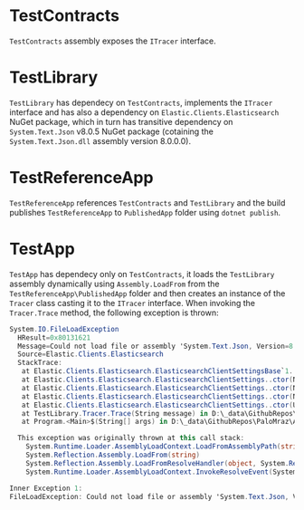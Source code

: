 # TestContracts
`TestContracts` assembly exposes the `ITracer` interface.

# TestLibrary
`TestLibrary` has dependecy on `TestContracts`, implements the `ITracer` interface and has also a dependency on `Elastic.Clients.Elasticsearch` NuGet package,
which in turn has transitive dependency on `System.Text.Json` v8.0.5 NuGet package (cotaining the `System.Text.Json.dll` assembly version 8.0.0.0).

# TestReferenceApp
`TestReferenceApp` references `TestContracts` and `TestLibrary` and the build publishes `TestReferenceApp` to `PublishedApp` folder using `dotnet publish`.

# TestApp
`TestApp` has dependecy only on `TestContracts`, it loads the `TestLibrary` assembly dynamically using `Assembly.LoadFrom` from the `TestReferenceApp\PublishedApp`
folder and then creates an instance of the `Tracer` class casting it to the `ITracer` interface. When invoking the `Tracer.Trace` method, the following exception is thrown:

```C#
System.IO.FileLoadException
  HResult=0x80131621
  Message=Could not load file or assembly 'System.Text.Json, Version=8.0.0.0, Culture=neutral, PublicKeyToken=cc7b13ffcd2ddd51'. Could not find or load a specific file. (0x80131621)
  Source=Elastic.Clients.Elasticsearch
  StackTrace:
   at Elastic.Clients.Elasticsearch.ElasticsearchClientSettingsBase`1..ctor(NodePool nodePool, IRequestInvoker requestInvoker, SourceSerializerFactory sourceSerializerFactory, IPropertyMappingProvider propertyMappingProvider)
   at Elastic.Clients.Elasticsearch.ElasticsearchClientSettings..ctor(NodePool nodePool, IRequestInvoker requestInvoker, SourceSerializerFactory sourceSerializer, IPropertyMappingProvider propertyMappingProvider)
   at Elastic.Clients.Elasticsearch.ElasticsearchClientSettings..ctor(NodePool nodePool, IRequestInvoker requestInvoker, SourceSerializerFactory sourceSerializer)
   at Elastic.Clients.Elasticsearch.ElasticsearchClientSettings..ctor(NodePool nodePool)
   at Elastic.Clients.Elasticsearch.ElasticsearchClientSettings..ctor(Uri uri)
   at TestLibrary.Tracer.Trace(String message) in D:\_data\GithubRepos\PaloMraz\AssemblyDependencyLoadingApp\TestLibrary\Tracer.cs:line 12
   at Program.<Main>$(String[] args) in D:\_data\GithubRepos\PaloMraz\AssemblyDependencyLoadingApp\TestApp\Program.cs:line 21

  This exception was originally thrown at this call stack:
    System.Runtime.Loader.AssemblyLoadContext.LoadFromAssemblyPath(string)
    System.Reflection.Assembly.LoadFrom(string)
    System.Reflection.Assembly.LoadFromResolveHandler(object, System.ResolveEventArgs)
    System.Runtime.Loader.AssemblyLoadContext.InvokeResolveEvent(System.ResolveEventHandler, System.Reflection.RuntimeAssembly, string)

Inner Exception 1:
FileLoadException: Could not load file or assembly 'System.Text.Json, Version=8.0.0.0, Culture=neutral, PublicKeyToken=cc7b13ffcd2ddd51'.
```
